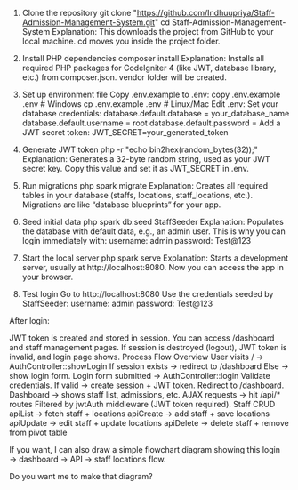 1. Clone the repository
git clone "https://github.com/Indhuupriya/Staff-Admission-Management-System.git"
cd Staff-Admission-Management-System
Explanation:
This downloads the project from GitHub to your local machine.
cd moves you inside the project folder.

2. Install PHP dependencies
composer install
Explanation:
Installs all required PHP packages for CodeIgniter 4 (like JWT, database library, etc.) from composer.json.
vendor folder will be created.

3. Set up environment file
Copy .env.example to .env:
copy .env.example .env   # Windows
cp .env.example .env     # Linux/Mac
Edit .env:
Set your database credentials:
database.default.database = your_database_name
database.default.username = root
database.default.password =
Add a JWT secret token:
JWT_SECRET=your_generated_token

4. Generate JWT token
php -r "echo bin2hex(random_bytes(32));"
Explanation:
Generates a 32-byte random string, used as your JWT secret key.
Copy this value and set it as JWT_SECRET in .env.

5. Run migrations
php spark migrate
Explanation:
Creates all required tables in your database (staffs, locations, staff_locations, etc.).
Migrations are like “database blueprints” for your app.

6. Seed initial data
php spark db:seed StaffSeeder
Explanation:
Populates the database with default data, e.g., an admin user.
This is why you can login immediately with:
username: admin
password: Test@123

7. Start the local server
php spark serve
Explanation:
Starts a development server, usually at http://localhost:8080.
Now you can access the app in your browser.

8. Test login
Go to http://localhost:8080
Use the credentials seeded by StaffSeeder:
username: admin
password: Test@123

After login:

JWT token is created and stored in session.
You can access /dashboard and staff management pages.
If session is destroyed (logout), JWT token is invalid, and login page shows.
Process Flow Overview
User visits / → AuthController::showLogin
If session exists → redirect to /dashboard
Else → show login form.
Login form submitted → AuthController::login
Validate credentials.
If valid → create session + JWT token.
Redirect to /dashboard.
Dashboard → shows staff list, admissions, etc.
AJAX requests → hit /api/* routes
Filtered by jwtAuth middleware (JWT token required).
Staff CRUD
apiList → fetch staff + locations
apiCreate → add staff + save locations
apiUpdate → edit staff + update locations
apiDelete → delete staff + remove from pivot table

If you want, I can also draw a simple flowchart diagram showing this login → dashboard → API → staff locations flow.

Do you want me to make that diagram?
